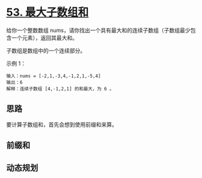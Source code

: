# [53. 最大子数组和](https://leetcode.cn/problems/maximum-subarray)

给你一个整数数组 nums，请你找出一个具有最大和的连续子数组（子数组最少包含一个元素），返回其最大和。

子数组是数组中的一个连续部分。

示例 1：

```text
输入：nums = [-2,1,-3,4,-1,2,1,-5,4]
输出：6
解释：连续子数组 [4,-1,2,1] 的和最大，为 6 。
```

## 思路
要计算子数组和，首先会想到使用前缀和来算。

## 前缀和

## 动态规划